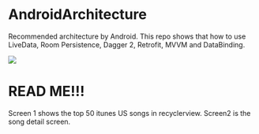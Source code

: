 # AndroidArchitecture
Recommended architecture by Android. This repo shows that how to use LiveData, Room Persistence, Dagger 2, Retrofit, MVVM and DataBinding.

<img src="https://user-images.githubusercontent.com/6130514/28756229-10deb27c-7588-11e7-8010-521a0e3b8546.png"/>

# READ ME!!!
Screen 1 shows the top 50 itunes US songs in recyclerview.
Screen2 is the song detail screen.








